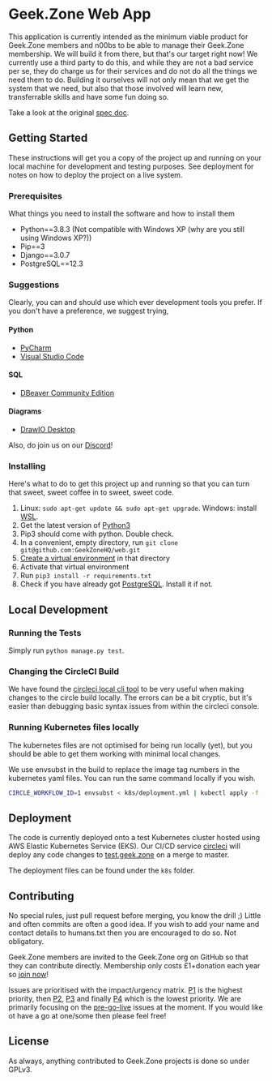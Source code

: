 # Geek.Zone Web App
This application is currently intended as the minimum viable product for Geek.Zone members and n00bs to be able to manage their Geek.Zone membership. We will build it from there, but that's our target right now! We currently use a third party to do this, and while they are not a bad service per se, they do charge us for their services and do not do all the things we need them to do. Building it ourselves will not only mean that we get the system that we need, but also that those involved will learn new, transferrable skills and have some fun doing so.

Take a look at the original [spec doc](https://docs.google.com/document/d/1c43e1wYHZhDdyiafeqodQPPd9sXDHv3pEtyxxVa64OI/edit?usp=sharing).

## Getting Started
These instructions will get you a copy of the project up and running on your local machine for development and testing purposes. See deployment for notes on how to deploy the project on a live system.

### Prerequisites
What things you need to install the software and how to install them

* Python==3.8.3 (Not compatible with Windows XP (why are you still using Windows XP?))
* Pip==3
* Django==3.0.7
* PostgreSQL==12.3

### Suggestions

Clearly, you can and should use which ever development tools you prefer. If you don't have a preference, we suggest trying,

#### Python
 * [PyCharm](https://www.jetbrains.com/pycharm/)
 * [Visual Studio Code](https://code.visualstudio.com/)
#### SQL
 * [DBeaver Community Edition](https://dbeaver.io/)
#### Diagrams
 * [DrawIO Desktop](https://github.com/jgraph/drawio-desktop/releases/tag/v13.3.1)

Also, do join us on our [Discord](https://geek.zone/discord)!

### Installing

Here's what to do to get this project up and running so that you can turn that sweet, sweet coffee in to sweet, sweet code.

1. Linux: `sudo apt-get update && sudo apt-get upgrade`. Windows: install [WSL](https://docs.microsoft.com/en-us/windows/wsl/install-win10).
1. Get the latest version of [Python3](https://www.python.org/downloads/)
1. Pip3 should come with python. Double check.
1. In a convenient, empty directory, run `git clone git@github.com:GeekZoneHQ/web.git`
1. [Create a virtual environment](https://packaging.python.org/guides/installing-using-pip-and-virtual-environments/) in that directory
1. Activate that virtual environment
1. Run `pip3 install -r requirements.txt`
1. Check if you have already got [PostgreSQL](https://www.postgresql.org/download/). Install it if not.


## Local Development

### Running the Tests

Simply run `python manage.py test`.

### Changing the CircleCI Build

We have found the [circleci local cli tool](https://circleci.com/docs/2.0/local-cli/) to be very useful when making changes to the circle build locally. The errors can be a bit cryptic, but it's easier than debugging basic syntax issues from within the circleci console.

### Running Kubernetes files locally

The kubernetes files are not optimised for being run locally (yet), but you should be able to get them working with minimal local changes.

We use envsubst in the build to replace the image tag numbers in the kubernetes yaml files. You can run the same command locally if you wish.

```sh
CIRCLE_WORKFLOW_ID=1 envsubst < k8s/deployment.yml | kubectl apply -f -
```

## Deployment

The code is currently deployed onto a test Kubernetes cluster hosted using AWS Elastic Kubernetes Service (EKS). Our CI/CD service [circleci](https://circleci.com/) will deploy any code changes to [test.geek.zone](http://test.geek.zone/) on a merge to master.

The deployment files can be found under the `k8s` folder.

## Contributing

No special rules, just pull request before merging, you know the drill ;) Little and often commits are often a good idea. If you wish to add your name and contact details to humans.txt then you are encouraged to do so. Not obligatory.

Geek.Zone members are invited to the Geek.Zone org on GitHub so that they can contribute directly. Membership only costs £1+donation each year so [join now](http://geek.zone/join)!

Issues are prioritised with the impact/urgency matrix. [P1](https://github.com/GeekZoneHQ/web/labels/P1) is the highest priority, then [P2](https://github.com/GeekZoneHQ/web/labels/P2), [P3](https://github.com/GeekZoneHQ/web/labels/P3) and finally [P4](https://github.com/GeekZoneHQ/web/labels/P4) which is the lowest priority. We are primarily focusing on the [pre-go-live](https://github.com/GeekZoneHQ/web/issues?q=is%3Aissue+is%3Aopen+label%3Apre-go-live) issues at the moment. If you would like ot have a go at one/some then please feel free!

## License

As always, anything contributed to Geek.Zone projects is done so under GPLv3.
